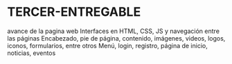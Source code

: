 # TERCER-ENTREGABLE
avance de la pagina web Interfaces en HTML, CSS, JS y navegación entre las páginas Encabezado, pie de página, contenido, imágenes, videos, logos, iconos, formularios, entre otros Menú, login, registro, página de inicio, noticias, eventos 
